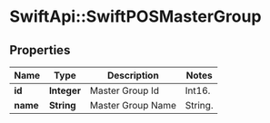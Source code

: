 # SwiftApi::SwiftPOSMasterGroup

## Properties
Name | Type | Description | Notes
------------ | ------------- | ------------- | -------------
**id** | **Integer** | Master Group Id | Int16. | 
**name** | **String** | Master Group Name | String. | 



